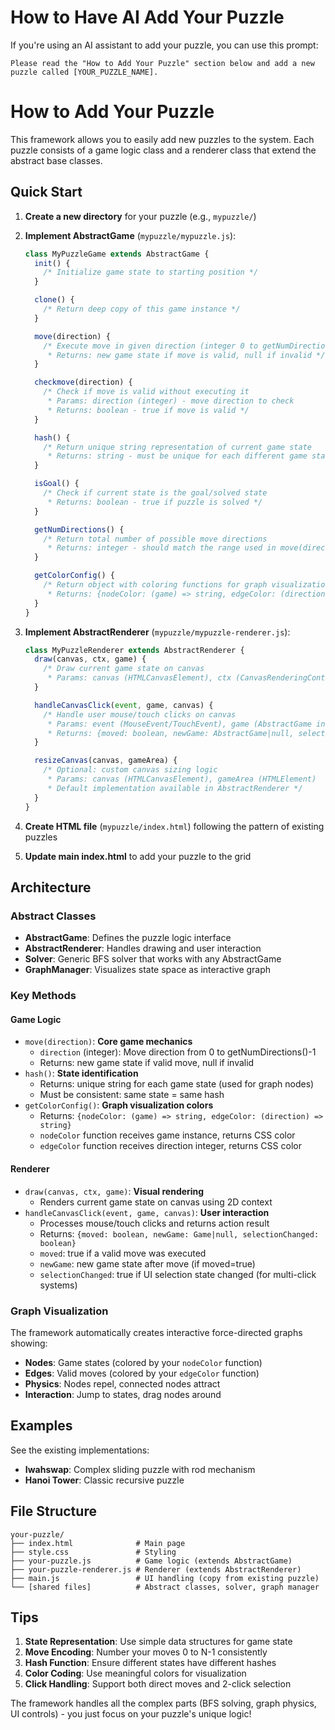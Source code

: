 # How to Have AI Add Your Puzzle

If you're using an AI assistant to add your puzzle, you can use this prompt:

```
Please read the "How to Add Your Puzzle" section below and add a new puzzle called [YOUR_PUZZLE_NAME].
```

# How to Add Your Puzzle

This framework allows you to easily add new puzzles to the system. Each puzzle consists of a game logic class and a renderer class that extend the abstract base classes.

## Quick Start

1. **Create a new directory** for your puzzle (e.g., `mypuzzle/`)

2. **Implement AbstractGame** (`mypuzzle/mypuzzle.js`):
   ```javascript
   class MyPuzzleGame extends AbstractGame {
     init() {
       /* Initialize game state to starting position */
     }

     clone() {
       /* Return deep copy of this game instance */
     }

     move(direction) {
       /* Execute move in given direction (integer 0 to getNumDirections()-1)
        * Returns: new game state if move is valid, null if invalid */
     }

     checkmove(direction) {
       /* Check if move is valid without executing it
        * Params: direction (integer) - move direction to check
        * Returns: boolean - true if move is valid */
     }

     hash() {
       /* Return unique string representation of current game state
        * Returns: string - must be unique for each different game state */
     }

     isGoal() {
       /* Check if current state is the goal/solved state
        * Returns: boolean - true if puzzle is solved */
     }

     getNumDirections() {
       /* Return total number of possible move directions
        * Returns: integer - should match the range used in move(direction) */
     }

     getColorConfig() {
       /* Return object with coloring functions for graph visualization
        * Returns: {nodeColor: (game) => string, edgeColor: (direction) => string} */
     }
   }
   ```

3. **Implement AbstractRenderer** (`mypuzzle/mypuzzle-renderer.js`):
   ```javascript
   class MyPuzzleRenderer extends AbstractRenderer {
     draw(canvas, ctx, game) {
       /* Draw current game state on canvas
        * Params: canvas (HTMLCanvasElement), ctx (CanvasRenderingContext2D), game (AbstractGame instance) */
     }

     handleCanvasClick(event, game, canvas) {
       /* Handle user mouse/touch clicks on canvas
        * Params: event (MouseEvent/TouchEvent), game (AbstractGame instance), canvas (HTMLCanvasElement)
        * Returns: {moved: boolean, newGame: AbstractGame|null, selectionChanged: boolean} */
     }

     resizeCanvas(canvas, gameArea) {
       /* Optional: custom canvas sizing logic
        * Params: canvas (HTMLCanvasElement), gameArea (HTMLElement)
        * Default implementation available in AbstractRenderer */
     }
   }
   ```

4. **Create HTML file** (`mypuzzle/index.html`) following the pattern of existing puzzles

5. **Update main index.html** to add your puzzle to the grid

## Architecture

### Abstract Classes

- **AbstractGame**: Defines the puzzle logic interface
- **AbstractRenderer**: Handles drawing and user interaction
- **Solver**: Generic BFS solver that works with any AbstractGame
- **GraphManager**: Visualizes state space as interactive graph

### Key Methods

#### Game Logic
- `move(direction)`: **Core game mechanics**
  - `direction` (integer): Move direction from 0 to getNumDirections()-1
  - Returns: new game state if valid move, null if invalid
- `hash()`: **State identification**
  - Returns: unique string for each game state (used for graph nodes)
  - Must be consistent: same state = same hash
- `getColorConfig()`: **Graph visualization colors**
  - Returns: `{nodeColor: (game) => string, edgeColor: (direction) => string}`
  - `nodeColor` function receives game instance, returns CSS color
  - `edgeColor` function receives direction integer, returns CSS color

#### Renderer
- `draw(canvas, ctx, game)`: **Visual rendering**
  - Renders current game state on canvas using 2D context
- `handleCanvasClick(event, game, canvas)`: **User interaction**
  - Processes mouse/touch clicks and returns action result
  - Returns: `{moved: boolean, newGame: Game|null, selectionChanged: boolean}`
  - `moved`: true if a valid move was executed
  - `newGame`: new game state after move (if moved=true)
  - `selectionChanged`: true if UI selection state changed (for multi-click systems)

### Graph Visualization

The framework automatically creates interactive force-directed graphs showing:
- **Nodes**: Game states (colored by your `nodeColor` function)
- **Edges**: Valid moves (colored by your `edgeColor` function)
- **Physics**: Nodes repel, connected nodes attract
- **Interaction**: Jump to states, drag nodes around

## Examples

See the existing implementations:
- **Iwahswap**: Complex sliding puzzle with rod mechanism
- **Hanoi Tower**: Classic recursive puzzle

## File Structure

```
your-puzzle/
├── index.html              # Main page
├── style.css               # Styling
├── your-puzzle.js          # Game logic (extends AbstractGame)
├── your-puzzle-renderer.js # Renderer (extends AbstractRenderer)
├── main.js                 # UI handling (copy from existing puzzle)
└── [shared files]          # Abstract classes, solver, graph manager
```

## Tips

1. **State Representation**: Use simple data structures for game state
2. **Move Encoding**: Number your moves 0 to N-1 consistently
3. **Hash Function**: Ensure different states have different hashes
4. **Color Coding**: Use meaningful colors for visualization
5. **Click Handling**: Support both direct moves and 2-click selection

The framework handles all the complex parts (BFS solving, graph physics, UI controls) - you just focus on your puzzle's unique logic!
